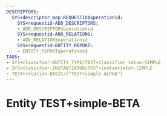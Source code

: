```yaml
---
DESCRIPTORS:
  SYS+descriptor_map-REQUESTID$operationid:
    SYS+requestid-ADD_DESCRIPTORS:
    - ADD_DESCRIPTORSoperationid
    SYS+requestid-ADD_RELATIONS:
    - ADD_RELATIONSoperationid
    SYS+requestid-ENTITY_REPORT:
    - ENTITY_REPORToperationid
TAGS:
- SYS+classifier-ENTITY_TYPE/TEST+classifier_value-SIMPLE
- SYS+classifier-INSTANTIATOR/TEST+instantiator-SIMPLE
- TEST+relation-BASIC/["TEST+simple-ALPHA"]
---
```

# Entity TEST+simple-BETA

